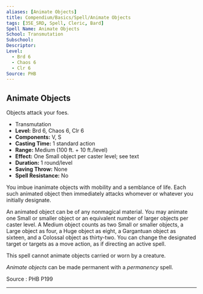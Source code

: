 ```yaml
---
aliases: [Animate Objects]
title: Compendium/Basics/Spell/Animate Objects
tags: [35E_SRD, Spell, Cleric, Bard]
Spell Name: Animate Objects
School: Transmutation
Subschool: 
Descriptor: 
Level:
  - Brd 6
  - Chaos 6
  - Clr 6
Source: PHB
---
```



## Animate Objects

Objects attack your foes.

*   Transmutation
*   **Level:** Brd 6, Chaos 6, Clr 6
*   **Components:** V, S
*   **Casting Time:** 1 standard action
*   **Range:** Medium (100 ft. + 10 ft./level)
*   **Effect:** One Small object per caster level; see text
*   **Duration:** 1 round/level
*   **Saving Throw:** None
*   **Spell Resistance:** No

<p>You imbue inanimate objects with mobility and a semblance of life. Each such animated object then immediately attacks whomever or whatever you initially designate.</p><p>An animated object can be of any nonmagical material. You may animate one Small or smaller object or an equivalent number of larger objects per caster level. A Medium object counts as two Small or smaller objects, a Large object as four, a Huge object as eight, a Gargantuan object as sixteen, and a Colossal object as thirty-two. You can change the designated target or targets as a move action, as if directing an active spell.</p><p>This spell cannot animate objects carried or worn by a creature.</p><p><i>Animate objects</i> can be made permanent with a <i>permanency</i> spell.</p>

Source : PHB P199

---
